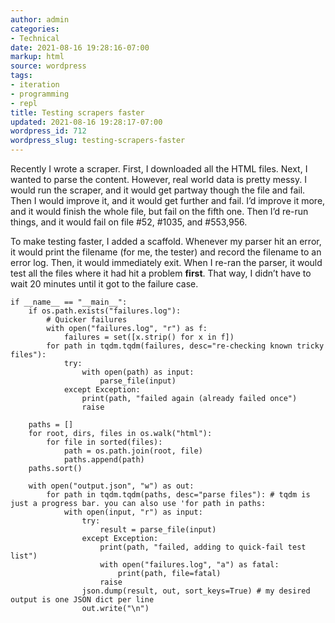 ```yaml
---
author: admin
categories:
- Technical
date: 2021-08-16 19:28:16-07:00
markup: html
source: wordpress
tags:
- iteration
- programming
- repl
title: Testing scrapers faster
updated: 2021-08-16 19:28:17-07:00
wordpress_id: 712
wordpress_slug: testing-scrapers-faster
---
```

Recently I wrote a scraper. First, I downloaded all the HTML files. Next, I wanted to parse the content. However, real world data is pretty messy. I would run the scraper, and it would get partway though the file and fail. Then I would improve it, and it would get further and fail. I’d improve it more, and it would finish the whole file, but fail on the fifth one. Then I’d re-run things, and it would fail on file #52, #1035, and #553,956.

To make testing faster, I added a scaffold. Whenever my parser hit an error, it would print the filename (for me, the tester) and record the filename to an error log. Then, it would immediately exit. When I re-ran the parser, it would test all the files where it had hit a problem **first**. That way, I didn’t have to wait 20 minutes until it got to the failure case.

    if __name__ == "__main__":
        if os.path.exists("failures.log"):
            # Quicker failures 
            with open("failures.log", "r") as f:
                failures = set([x.strip() for x in f])
            for path in tqdm.tqdm(failures, desc="re-checking known tricky files"):
                try:
                    with open(path) as input:
                        parse_file(input)
                except Exception:
                    print(path, "failed again (already failed once")
                    raise
    
        paths = []
        for root, dirs, files in os.walk("html"):
            for file in sorted(files):
                path = os.path.join(root, file)
                paths.append(path)
        paths.sort()
    
        with open("output.json", "w") as out:
            for path in tqdm.tqdm(paths, desc="parse files"): # tqdm is just a progress bar. you can also use 'for path in paths:
                with open(input, "r") as input:
                    try:
                        result = parse_file(input)
                    except Exception:
                        print(path, "failed, adding to quick-fail test list")
                        with open("failures.log", "a") as fatal:
                            print(path, file=fatal)
                        raise
                    json.dump(result, out, sort_keys=True) # my desired output is one JSON dict per line
                    out.write("\n")

